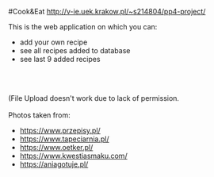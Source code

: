 #Cook&Eat
http://v-ie.uek.krakow.pl/~s214804/pp4-project/  

This is the web application on which you can:  
- add your own recipe  
- see all recipes added to database    
- see last 9 added recipes   

<br><br>  

(File Upload doesn't work due to lack of permission.   
<br>
Photos taken from:   
- https://www.przepisy.pl/  
- https://www.tapeciarnia.pl/   
- https://www.oetker.pl/  
- https://www.kwestiasmaku.com/  
- https://aniagotuje.pl/  
